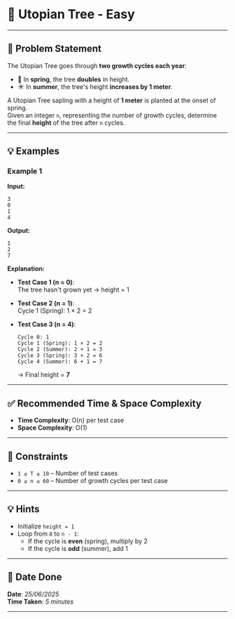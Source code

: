 # 🧮 Utopian Tree - Easy

---

## 📌 Problem Statement

The Utopian Tree goes through **two growth cycles each year**:
- 🌱 In **spring**, the tree **doubles** in height.
- ☀️ In **summer**, the tree's height **increases by 1 meter**.

A Utopian Tree sapling with a height of **1 meter** is planted at the onset of spring.  
Given an integer `n`, representing the number of growth cycles, determine the final **height** of the tree after `n` cycles.

---

## 💡 Examples

### Example 1

**Input:**
```
3
0
1
4
```

**Output:**
```
1
2
7
```

**Explanation:**

- **Test Case 1 (n = 0)**:  
  The tree hasn't grown yet → height = 1

- **Test Case 2 (n = 1)**:  
  Cycle 1 (Spring): 1 × 2 = 2

- **Test Case 3 (n = 4)**:
  ```
  Cycle 0: 1
  Cycle 1 (Spring): 1 × 2 = 2
  Cycle 2 (Summer): 2 + 1 = 3
  Cycle 3 (Spring): 3 × 2 = 6
  Cycle 4 (Summer): 6 + 1 = 7
  ```
  → Final height = **7**

---

## ✅ Recommended Time & Space Complexity

- **Time Complexity**: O(n) per test case  
- **Space Complexity**: O(1)

---

## 📎 Constraints

- `1 ≤ T ≤ 10` – Number of test cases  
- `0 ≤ n ≤ 60` – Number of growth cycles per test case

---

## 💡 Hints

- Initialize `height = 1`
- Loop from `0` to `n - 1`:
  - If the cycle is **even** (spring), multiply by 2
  - If the cycle is **odd** (summer), add 1

---

## 📅 Date Done

**Date**: *25/06/2025*  
**Time Taken**: *5 minutes*

---